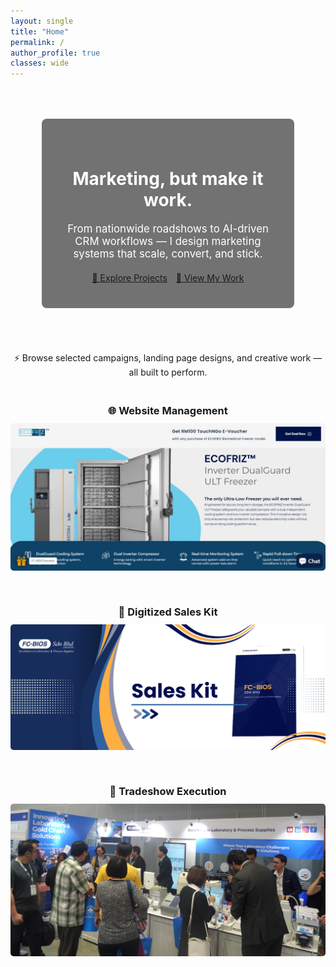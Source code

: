 ```yaml
---
layout: single
title: "Home"
permalink: /
author_profile: true
classes: wide
---
```


<!-- HERO SECTION -->
<div style="
  background: url('/assets/resources/IMG_1470.JPG') center/cover no-repeat;
  border-radius: 8px;
  padding: 50px;
  color: white;
  text-align: center;
  position: relative;
">
  <div style="background: rgba(0,0,0,0.55); padding: 40px; border-radius: 8px;">
    <h1 style="font-size: 2.0em; font-weight: bold;">Marketing, but make it work.</h1>
    <p style="font-size: 1.2em; max-width: 700px; margin: 0 auto;">
      From nationwide roadshows to AI-driven CRM workflows — I design marketing systems that scale, convert, and stick.
    </p>
    <div style="margin-top: 20px;">
      <a href="/projects/" class="btn btn--primary" style="margin-right: 10px;">🚀 Explore Projects</a>
      <a href="/resources/" class="btn btn--primary">📂 View My Work</a>
    </div>
  </div>
</div>

<p style="text-align:center; margin-top:20px;">
  ⚡ Browse selected campaigns, landing page designs, and creative work — all built to perform.
</p>

<!-- PREVIEW GRID -->
<div class="cards" style="display:grid; grid-template-columns: repeat(auto-fit, minmax(250px, 1fr)); gap:20px; margin-top:20px;">

  <!-- Website Revamp -->
  <div class="card" style="text-align:center;">
    <h3 style="margin-bottom:10px;">🌐 Website Management</h3>
    <a href="/projects/#branding--creative">
      <img src="/assets/resources/ECOFRIZ Landing Page.jpg" alt="Website Revamp" style="width:100%; border-radius:5px; margin-bottom:10px;">
    </a>
  </div>

  <!-- Sales Kit -->
  <div class="card" style="text-align:center;">
    <h3 style="margin-bottom:10px;">🧰 Digitized Sales Kit</h3>
    <a href="/projects/#branding--creative">
      <img src="/assets/resources/Sales Kit Cover - Notion.png" alt="Sales Kit" style="width:100%; border-radius:5px; margin-bottom:10px;">
    </a>
  </div>

  <!-- LabAsia Booth -->
  <div class="card" style="text-align:center;">
    <h3 style="margin-bottom:10px;">🏢 Tradeshow Execution</h3>
    <a href="/projects/#events--exhibitions">
      <img src="/assets/resources/LabAsia Booth.jpg" alt="LabAsia Booth" style="width:100%; border-radius:5px; margin-bottom:10px;">
    </a>
  </div>

</div>
